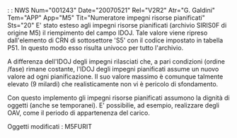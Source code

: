  :  : NWS Num="001243" Date="20070521" Rel="V2R2" Atr="G. Galdini" Tem="APP" App="M5" Tit="Numeratore impegni risorse pianificati" Sts="20"
E' stato esteso agli impegni risorse pianificati (archivio SIRIS0F di origine M5) il riempimento del
campo IDOJ.
Tale valore viene ripreso dall'elemento di CRN di sottosettore 'S5' con il codice impostato in tabella P51.
In questo modo esso risulta univoco per tutto l'archivio.

A differenza dell'IDOJ degli impegni rilasciati che, a pari condizioni (ordine /fase) rimane costante, l'IDOJ degli impegni pianificati assume un nuovo valore ad ogni pianificazione.
Il suo valore massimo è comunque talmente elevato (9 milardi) che realisticamente non vi è pericolo di sfondamento.

Con questo implemento gli impegni risorse pianificati assumono la dignità di oggetti (anche se temporanei). E' possibilie, ad esempio, realizzare degli OAV, come il periodo di appartenenza del carico.

Oggetti modificati :  M5FURIT
